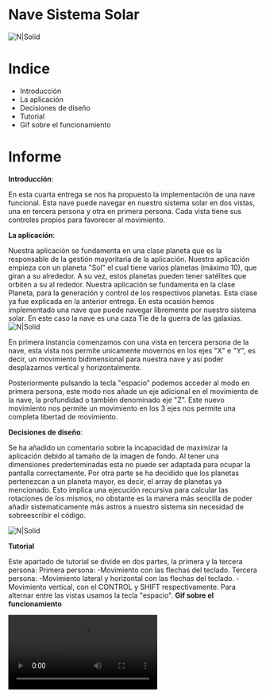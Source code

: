 # Nave Sistema Solar

![N|Solid](https://i.gyazo.com/c1ebc76c699252789da35563f5f69753.jpg)
# Indice

  - Introducción
  - La aplicación
  - Decisiones de diseño
  - Tutorial
  - Gif sobre el funcionamiento

# Informe

**Introducción**:

En esta cuarta entrega se nos ha propuesto la implementación de una nave funcional. Esta nave puede navegar en nuestro sistema solar en dos vistas, una en tercera persona y otra en primera persona. Cada vista tiene sus controles propios para favorecer al movimiento.

**La aplicación**:

Nuestra aplicación se fundamenta en una clase planeta que es la responsable de la gestión mayoritaria de la aplicación.
Nuestra aplicación empieza con un planeta "Sol" el cual tiene varios planetas (máximo 10), que giran a su alrededor. A su vez, estos planetas pueden tener satélites que orbiten a su al rededor.
Nuestra aplicación se fundamenta en la clase Planeta, para la generación y control de los respectivos planetas. Esta clase ya fue explicada en la anterior entrega.
En esta ocasión hemos implementado una nave que puede navegar libremente por nuestro sistema solar. En este caso la nave es una caza Tie de la guerra de las galaxias.
![N|Solid](https://i.gyazo.com/8777fcff4da1a44ffba38edf8d415a4e.jpg)

En primera instancia comenzamos con una vista en tercera persona de la nave, esta vista nos permite unicamente movernos en los ejes "X" e "Y", es decir, un movimiento bidimensional para nuestra nave y así poder desplazarnos vertical y horizontalmente.

Posteriormente pulsando la tecla "espacio" podemos acceder al modo en primera persona, este modo nos añade un eje adicional en el movimiento de la nave, la profundidad o también denominado eje "Z". Este nuevo movimiento nos permite un movimiento en los 3 ejes nos permite una completa libertad de movimiento.

**Decisiones de diseño**:

Se ha añadido un comentario sobre la incapacidad de maximizar la aplicación debido al tamaño de la imagen de fondo. Al tener una dimensiones prederteminadas esta no puede ser adaptada para ocupar la pantalla correctamente.
Por otra parte se ha decidido que los planetas pertenezcan a un planeta mayor, es decir, el array de planetas ya mencionado. Esto implica una ejecución recursiva para calcular las rotaciones de los mismos, no obstante es la manera más sencilla de poder añadir sistematicamente más astros a nuestro sistema sin necesidad de sobreescribir el código.

![N|Solid](https://i.gyazo.com/bd5985020a59bdae5119499050f8a65e.jpg)

**Tutorial**

Este apartado de tutorial se divide en dos partes, la primera y la tercera persona:
Primera persona:
  -Movimiento con las flechas del teclado.
Tercera persona:
  -Movimiento lateral y horizontal con las flechas del teclado.
  -Movimiento vertical, con el CONTROL y SHIFT respectivamente.
Para alternar entre las vistas usamos la tecla "espacio".
**Gif sobre el funcionamiento**

![Alt Text](https://i.gyazo.com/e649d74b9f4904642052ea87205ab64f.mp4)

